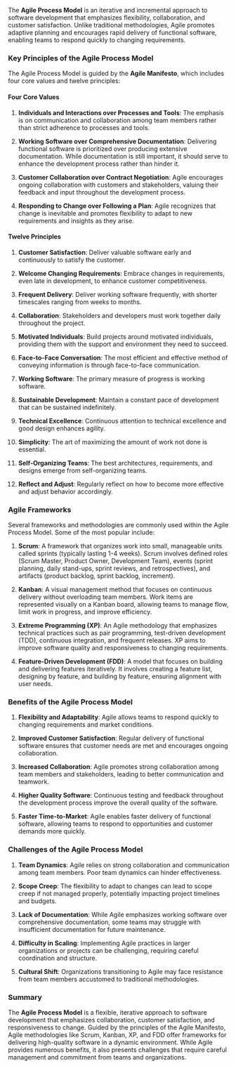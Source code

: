 The **Agile Process Model** is an iterative and incremental approach to software development that emphasizes flexibility, collaboration, and customer satisfaction. Unlike traditional methodologies, Agile promotes adaptive planning and encourages rapid delivery of functional software, enabling teams to respond quickly to changing requirements.

### Key Principles of the Agile Process Model

The Agile Process Model is guided by the **Agile Manifesto**, which includes four core values and twelve principles:

#### Four Core Values

1. **Individuals and Interactions over Processes and Tools**: The emphasis is on communication and collaboration among team members rather than strict adherence to processes and tools.

2. **Working Software over Comprehensive Documentation**: Delivering functional software is prioritized over producing extensive documentation. While documentation is still important, it should serve to enhance the development process rather than hinder it.

3. **Customer Collaboration over Contract Negotiation**: Agile encourages ongoing collaboration with customers and stakeholders, valuing their feedback and input throughout the development process.

4. **Responding to Change over Following a Plan**: Agile recognizes that change is inevitable and promotes flexibility to adapt to new requirements and insights as they arise.

#### Twelve Principles

1. **Customer Satisfaction**: Deliver valuable software early and continuously to satisfy the customer.

2. **Welcome Changing Requirements**: Embrace changes in requirements, even late in development, to enhance customer competitiveness.

3. **Frequent Delivery**: Deliver working software frequently, with shorter timescales ranging from weeks to months.

4. **Collaboration**: Stakeholders and developers must work together daily throughout the project.

5. **Motivated Individuals**: Build projects around motivated individuals, providing them with the support and environment they need to succeed.

6. **Face-to-Face Conversation**: The most efficient and effective method of conveying information is through face-to-face communication.

7. **Working Software**: The primary measure of progress is working software.

8. **Sustainable Development**: Maintain a constant pace of development that can be sustained indefinitely.

9. **Technical Excellence**: Continuous attention to technical excellence and good design enhances agility.

10. **Simplicity**: The art of maximizing the amount of work not done is essential.

11. **Self-Organizing Teams**: The best architectures, requirements, and designs emerge from self-organizing teams.

12. **Reflect and Adjust**: Regularly reflect on how to become more effective and adjust behavior accordingly.

### Agile Frameworks

Several frameworks and methodologies are commonly used within the Agile Process Model. Some of the most popular include:

1. **Scrum**: A framework that organizes work into small, manageable units called sprints (typically lasting 1-4 weeks). Scrum involves defined roles (Scrum Master, Product Owner, Development Team), events (sprint planning, daily stand-ups, sprint reviews, and retrospectives), and artifacts (product backlog, sprint backlog, increment).

2. **Kanban**: A visual management method that focuses on continuous delivery without overloading team members. Work items are represented visually on a Kanban board, allowing teams to manage flow, limit work in progress, and improve efficiency.

3. **Extreme Programming (XP)**: An Agile methodology that emphasizes technical practices such as pair programming, test-driven development (TDD), continuous integration, and frequent releases. XP aims to improve software quality and responsiveness to changing requirements.

4. **Feature-Driven Development (FDD)**: A model that focuses on building and delivering features iteratively. It involves creating a feature list, designing by feature, and building by feature, ensuring alignment with user needs.

### Benefits of the Agile Process Model

1. **Flexibility and Adaptability**: Agile allows teams to respond quickly to changing requirements and market conditions.

2. **Improved Customer Satisfaction**: Regular delivery of functional software ensures that customer needs are met and encourages ongoing collaboration.

3. **Increased Collaboration**: Agile promotes strong collaboration among team members and stakeholders, leading to better communication and teamwork.

4. **Higher Quality Software**: Continuous testing and feedback throughout the development process improve the overall quality of the software.

5. **Faster Time-to-Market**: Agile enables faster delivery of functional software, allowing teams to respond to opportunities and customer demands more quickly.

### Challenges of the Agile Process Model

1. **Team Dynamics**: Agile relies on strong collaboration and communication among team members. Poor team dynamics can hinder effectiveness.

2. **Scope Creep**: The flexibility to adapt to changes can lead to scope creep if not managed properly, potentially impacting project timelines and budgets.

3. **Lack of Documentation**: While Agile emphasizes working software over comprehensive documentation, some teams may struggle with insufficient documentation for future maintenance.

4. **Difficulty in Scaling**: Implementing Agile practices in larger organizations or projects can be challenging, requiring careful coordination and structure.

5. **Cultural Shift**: Organizations transitioning to Agile may face resistance from team members accustomed to traditional methodologies.

### Summary

The **Agile Process Model** is a flexible, iterative approach to software development that emphasizes collaboration, customer satisfaction, and responsiveness to change. Guided by the principles of the Agile Manifesto, Agile methodologies like Scrum, Kanban, XP, and FDD offer frameworks for delivering high-quality software in a dynamic environment. While Agile provides numerous benefits, it also presents challenges that require careful management and commitment from teams and organizations.
